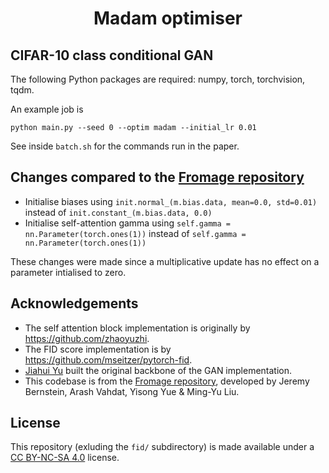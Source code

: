 <h1 align="center">
Madam optimiser
</h1>

## CIFAR-10 class conditional GAN

The following Python packages are required: numpy, torch, torchvision, tqdm.

An example job is
```
python main.py --seed 0 --optim madam --initial_lr 0.01
```
See inside `batch.sh` for the commands run in the paper.

## Changes compared to the [Fromage repository](https://github.com/jxbz/fromage)

- Initialise biases using `init.normal_(m.bias.data, mean=0.0, std=0.01)`
instead of `init.constant_(m.bias.data, 0.0)`
- Initialise self-attention gamma using `self.gamma = nn.Parameter(torch.ones(1))`
instead of `self.gamma = nn.Parameter(torch.ones(1))`

These changes were made since a multiplicative update has no effect on a parameter intialised to zero.

## Acknowledgements
- The self attention block implementation is originally by https://github.com/zhaoyuzhi.
- The FID score implementation is by https://github.com/mseitzer/pytorch-fid.
- [Jiahui Yu](https://jiahuiyu.com/) built the original backbone of the GAN implementation.
- This codebase is from the [Fromage repository](https://github.com/jxbz/fromage), developed by Jeremy Bernstein, Arash Vahdat, Yisong Yue & Ming-Yu Liu.
 
## License
This repository (exluding the `fid/` subdirectory) is made available under a [CC BY-NC-SA 4.0](https://creativecommons.org/licenses/by-nc-sa/4.0/) license.
